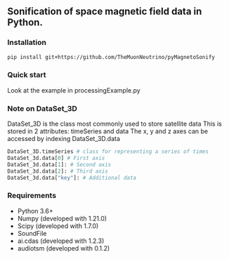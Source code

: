 Sonification of space magnetic field data in Python.
----------------------------------------
### Installation ###

```sh
pip install git+https://github.com/TheMuonNeutrino/pyMagnetoSonify
```

### Quick start ###
Look at the example in processingExample.py

### Note on DataSet_3D ###
DataSet_3D is the class most commonly used to store satellite data
This is stored in 2 attributes: timeSeries and data
The x, y and z axes can be accessed by indexing DataSet_3D.data

```python
DataSet_3D.timeSeries # class for representing a series of times
DataSet_3d.data[0] # First axis
DataSet_3d.data[1]: # Second axis
DataSet_3d.data[2]: # Third axis
DataSet_3d.data["key"]: # Additional data
```

### Requirements ###

- Python 3.6+
- Numpy (developed with 1.21.0)
- Scipy (developed with 1.7.0)
- SoundFile
- ai.cdas (developed with 1.2.3)
- audiotsm (developed with 0.1.2)
